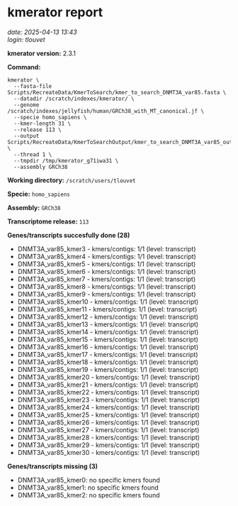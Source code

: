 # kmerator report
*date: 2025-04-13 13:43*  
*login: tlouvet*

**kmerator version:** 2.3.1

**Command:**

```
kmerator \
  --fasta-file Scripts/RecreateData/KmerToSearch/kmer_to_search_DNMT3A_var85.fasta \
  --datadir /scratch/indexes/kmerator/ \
  --genome /scratch/indexes/jellyfish/human/GRCh38_with_MT_canonical.jf \
  --specie homo_sapiens \
  --kmer-length 31 \
  --release 113 \
  --output Scripts/RecreateData/KmerToSearchOutput/kmer_to_search_DNMT3A_var85_output \
  --thread 1 \
  --tmpdir /tmp/kmerator_g71iwa31 \
  --assembly GRCh38
```

**Working directory:** `/scratch/users/tlouvet`

**Specie:** `homo_sapiens`

**Assembly:** `GRCh38`

**Transcriptome release:** `113`

**Genes/transcripts succesfully done (28)**

- DNMT3A_var85_kmer3 - kmers/contigs: 1/1 (level: transcript)
- DNMT3A_var85_kmer4 - kmers/contigs: 1/1 (level: transcript)
- DNMT3A_var85_kmer5 - kmers/contigs: 1/1 (level: transcript)
- DNMT3A_var85_kmer6 - kmers/contigs: 1/1 (level: transcript)
- DNMT3A_var85_kmer7 - kmers/contigs: 1/1 (level: transcript)
- DNMT3A_var85_kmer8 - kmers/contigs: 1/1 (level: transcript)
- DNMT3A_var85_kmer9 - kmers/contigs: 1/1 (level: transcript)
- DNMT3A_var85_kmer10 - kmers/contigs: 1/1 (level: transcript)
- DNMT3A_var85_kmer11 - kmers/contigs: 1/1 (level: transcript)
- DNMT3A_var85_kmer12 - kmers/contigs: 1/1 (level: transcript)
- DNMT3A_var85_kmer13 - kmers/contigs: 1/1 (level: transcript)
- DNMT3A_var85_kmer14 - kmers/contigs: 1/1 (level: transcript)
- DNMT3A_var85_kmer15 - kmers/contigs: 1/1 (level: transcript)
- DNMT3A_var85_kmer16 - kmers/contigs: 1/1 (level: transcript)
- DNMT3A_var85_kmer17 - kmers/contigs: 1/1 (level: transcript)
- DNMT3A_var85_kmer18 - kmers/contigs: 1/1 (level: transcript)
- DNMT3A_var85_kmer19 - kmers/contigs: 1/1 (level: transcript)
- DNMT3A_var85_kmer20 - kmers/contigs: 1/1 (level: transcript)
- DNMT3A_var85_kmer21 - kmers/contigs: 1/1 (level: transcript)
- DNMT3A_var85_kmer22 - kmers/contigs: 1/1 (level: transcript)
- DNMT3A_var85_kmer23 - kmers/contigs: 1/1 (level: transcript)
- DNMT3A_var85_kmer24 - kmers/contigs: 1/1 (level: transcript)
- DNMT3A_var85_kmer25 - kmers/contigs: 1/1 (level: transcript)
- DNMT3A_var85_kmer26 - kmers/contigs: 1/1 (level: transcript)
- DNMT3A_var85_kmer27 - kmers/contigs: 1/1 (level: transcript)
- DNMT3A_var85_kmer28 - kmers/contigs: 1/1 (level: transcript)
- DNMT3A_var85_kmer29 - kmers/contigs: 1/1 (level: transcript)
- DNMT3A_var85_kmer30 - kmers/contigs: 1/1 (level: transcript)


**Genes/transcripts missing (3)**

- DNMT3A_var85_kmer0: no specific kmers found
- DNMT3A_var85_kmer1: no specific kmers found
- DNMT3A_var85_kmer2: no specific kmers found
